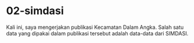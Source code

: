 # 02-simdasi

Kali ini, saya mengerjakan publikasi Kecamatan Dalam Angka. Salah satu data yang dipakai dalam publikasi tersebut adalah data-data dari SIMDASI. 